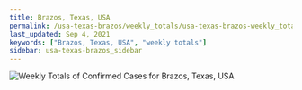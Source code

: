 ```yaml
---
title: Brazos, Texas, USA
permalink: /usa-texas-brazos/weekly_totals/usa-texas-brazos-weekly_totals.html
last_updated: Sep 4, 2021
keywords: ["Brazos, Texas, USA", "weekly totals"]
sidebar: usa-texas-brazos_sidebar
---
```


![Weekly Totals of Confirmed Cases for Brazos, Texas, USA](/covid_tracker/images/graphs/usa-texas-brazos-weekly_totals_graph.png)
